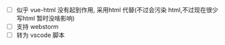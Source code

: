 - [ ] 似乎 vue-html 没有起到作用, 采用html 代替(不过会污染 html,不过现在很少写html 暂时没啥影响)
- [ ] 支持 webstorm
- [ ] 转为 vscode 脚本
